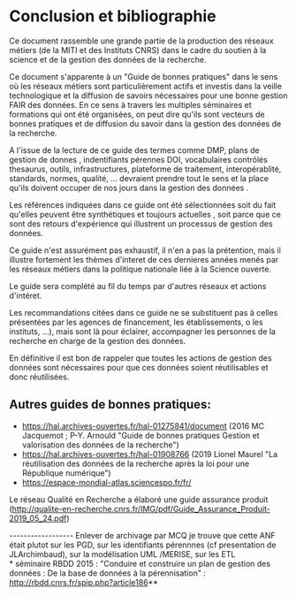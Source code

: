 # Conclusion et bibliographie

Ce document rassemble une grande partie de la production des réseaux métiers (de la MITI et des Instituts CNRS) dans le cadre du soutien à la science et de la gestion des données de la recherche.

Ce document s'apparente à un  "Guide de bonnes pratiques" dans le sens où les réseaux métiers sont particulièrement actifs et investis dans la veille technologique et la diffusion de savoirs nécessaires pour une bonne gestion FAIR des données. En ce sens à travers les multiples séminaires et formations qui ont été organisées, on peut dire qu'ils sont vecteurs de bonnes pratiques et de diffusion du savoir dans la gestion des données de la recherche.

A l'issue de la lecture de ce guide des termes comme DMP, plans de gestion de donnes , indentifiants pérennes DOI, vocabulaires contrôlés thesaurus, outils, infrastructures, plateforme de traitement, interopérablité, standards, normes, qualité, ... devraient prendre tout le sens et la place qu'ils doivent occuper de nos jours dans la gestion des données .

Les références indiquées dans ce guide ont été sélectionnées soit du fait qu'elles peuvent être synthétiques et toujours actuelles , soit parce que ce sont des retours d'expérience qui illustrent un processus de gestion des données.

Ce guide n'est assurément pas exhaustif, il n'en a pas la prétention, mais il illustre fortement les thèmes d'interet de ces dernieres années menés par les réseaux métiers dans la politique nationale liée à la Science ouverte.

Le guide sera complété au fil du temps par d'autres réseaux et actions d'intéret.

Les recommandations citées dans ce guide ne se substituent pas à celles présentées par les agences de financement, les établissements, o les instituts, ...), mais sont là pour éclairer, accompagner les personnes de la recherche en charge de la gestion des données.

En définitive il est bon de rappeler que toutes les actions de gestion des données sont nécessaires pour que ces données soient réutilisables et donc réutilisées.  







##  Autres guides de bonnes pratiques:
            
* <https://hal.archives-ouvertes.fr/hal-01275841/document> (2016 MC Jacquemot ; P-Y. Arnould "Guide de bonnes pratiques Gestion et valorisation des données de la recherche")        
* <https://hal.archives-ouvertes.fr/hal-01908766> (2019 Lionel Maurel "La réutilisation des données de la recherche après la loi pour une République numérique")       
* <https://espace-mondial-atlas.sciencespo.fr/fr/>


Le réseau Qualité en Recherche a élaboré une guide assurance produit (http://qualite-en-recherche.cnrs.fr/IMG/pdf/Guide_Assurance_Produit-2019_05_24.pdf)

------------------ Enlever de archivage par MCQ
je trouve que cette ANF était plutot  sur les PGD, sur les identifiants pérennnes (cf presentation de JLArchimbaud), sur la modélisation UML /MERISE, sur les ETL        
     * séminaire RBDD 2015 : "Conduire et construire un plan de gestion des données : De la base de données à la pérennisation" : <http://rbdd.cnrs.fr/spip.php?article186>**
